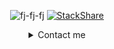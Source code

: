 <div align="center">

  <p align="center"> <img src="https://github-readme-stats.vercel.app/api/top-langs/?username=fj-fj-fj&layout=compact&theme=midnight-purple" alt="fj-fj-fj" />
  <a href="https://stackshare.io/fj-fj-fj"><img src="https://img.shields.io/badge/tech-stack-0690fa.svg?style=flat" alt="StackShare"></a>

  <details>
  <summary>Contact me</summary><br>
  
  
  [![Linkedin](https://img.shields.io/badge/-LinkedIn-0e76a8?style=flat-square&logo=Linkedin&logoColor=white&link=https://www.linkedin.com/in/vadim-kucherenko/)](https://www.linkedin.com/in/vadim-kucherenko/)
  [![Gmail Badge](https://img.shields.io/badge/-Gmail-c14438?style=flat-square&logo=Gmail&logoColor=white&link=mailto:vadimivanovichvadimov@gmail.com)](mailto:vadimivanovichvadimov@gmail.com)
  [![GitHub](https://img.shields.io/badge/-GitHub-181717?style=flat&logo=github&link=https://github.com/fj-fj-fj)](https://github.com/fj-fj-fj)
  [![Twitter](https://img.shields.io/badge/-twitter-181717?style=flat-square&logo=twitter&link=https://twitter.com/_vadim_fj)](https://twitter.com/_vadim_fj)
  [![Telegram Badge](https://img.shields.io/badge/-Telegram-1ca0f1?style=flat-square&labelColor=1ca0f1&logo=telegram&logoColor=white&link=https://t.me/write_me_on_this_account_please/)](https://t.me/write_me_on_this_account_please/)
  
  
  <p align="center"><img src="/assets/Earth.gif"></p>
  </details>
</div>
